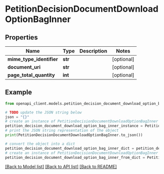 # PetitionDecisionDocumentDownloadOptionBagInner


## Properties

Name | Type | Description | Notes
------------ | ------------- | ------------- | -------------
**mime_type_identifier** | **str** |  | [optional] 
**document_uri** | **str** |  | [optional] 
**page_total_quantity** | **int** |  | [optional] 

## Example

```python
from openapi_client.models.petition_decision_document_download_option_bag_inner import PetitionDecisionDocumentDownloadOptionBagInner

# TODO update the JSON string below
json = "{}"
# create an instance of PetitionDecisionDocumentDownloadOptionBagInner from a JSON string
petition_decision_document_download_option_bag_inner_instance = PetitionDecisionDocumentDownloadOptionBagInner.from_json(json)
# print the JSON string representation of the object
print(PetitionDecisionDocumentDownloadOptionBagInner.to_json())

# convert the object into a dict
petition_decision_document_download_option_bag_inner_dict = petition_decision_document_download_option_bag_inner_instance.to_dict()
# create an instance of PetitionDecisionDocumentDownloadOptionBagInner from a dict
petition_decision_document_download_option_bag_inner_from_dict = PetitionDecisionDocumentDownloadOptionBagInner.from_dict(petition_decision_document_download_option_bag_inner_dict)
```
[[Back to Model list]](../README.md#documentation-for-models) [[Back to API list]](../README.md#documentation-for-api-endpoints) [[Back to README]](../README.md)


